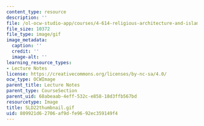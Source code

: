 ```yaml
---
content_type: resource
description: ''
file: /ol-ocw-studio-app/courses/4-614-religious-architecture-and-islamic-cultures-fall-2002/809921d62706af9dfe9692ec359149f4_SLD22thumbnail.gif
file_size: 10372
file_type: image/gif
image_metadata:
  caption: ''
  credit: ''
  image-alt: ''
learning_resource_types:
- Lecture Notes
license: https://creativecommons.org/licenses/by-nc-sa/4.0/
ocw_type: OCWImage
parent_title: Lecture Notes
parent_type: CourseSection
parent_uid: 68abeaab-4eff-532c-e858-18d3ffb567bd
resourcetype: Image
title: SLD22thumbnail.gif
uid: 809921d6-2706-af9d-fe96-92ec359149f4
---
```

